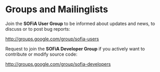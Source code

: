 # Groups and Mailinglists #

Join the **SOFiA User Group** to be informed about updates and news, to discuss or to post bug reports:

http://groups.google.com/group/sofia-users


Request to join the **SOFiA Developer Group** if you actively want to contribute or modify source code:

http://groups.google.com/group/sofia-developers